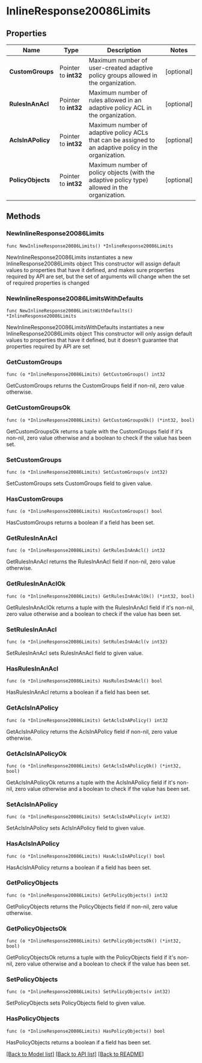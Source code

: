 # InlineResponse20086Limits

## Properties

Name | Type | Description | Notes
------------ | ------------- | ------------- | -------------
**CustomGroups** | Pointer to **int32** | Maximum number of user-created adaptive policy groups allowed in the organization. | [optional] 
**RulesInAnAcl** | Pointer to **int32** | Maximum number of rules allowed in an adaptive policy ACL in the organization. | [optional] 
**AclsInAPolicy** | Pointer to **int32** | Maximum number of adaptive policy ACLs that can be assigned to an adaptive policy in the organization. | [optional] 
**PolicyObjects** | Pointer to **int32** | Maximum number of policy objects (with the adaptive policy type) allowed in the organization. | [optional] 

## Methods

### NewInlineResponse20086Limits

`func NewInlineResponse20086Limits() *InlineResponse20086Limits`

NewInlineResponse20086Limits instantiates a new InlineResponse20086Limits object
This constructor will assign default values to properties that have it defined,
and makes sure properties required by API are set, but the set of arguments
will change when the set of required properties is changed

### NewInlineResponse20086LimitsWithDefaults

`func NewInlineResponse20086LimitsWithDefaults() *InlineResponse20086Limits`

NewInlineResponse20086LimitsWithDefaults instantiates a new InlineResponse20086Limits object
This constructor will only assign default values to properties that have it defined,
but it doesn't guarantee that properties required by API are set

### GetCustomGroups

`func (o *InlineResponse20086Limits) GetCustomGroups() int32`

GetCustomGroups returns the CustomGroups field if non-nil, zero value otherwise.

### GetCustomGroupsOk

`func (o *InlineResponse20086Limits) GetCustomGroupsOk() (*int32, bool)`

GetCustomGroupsOk returns a tuple with the CustomGroups field if it's non-nil, zero value otherwise
and a boolean to check if the value has been set.

### SetCustomGroups

`func (o *InlineResponse20086Limits) SetCustomGroups(v int32)`

SetCustomGroups sets CustomGroups field to given value.

### HasCustomGroups

`func (o *InlineResponse20086Limits) HasCustomGroups() bool`

HasCustomGroups returns a boolean if a field has been set.

### GetRulesInAnAcl

`func (o *InlineResponse20086Limits) GetRulesInAnAcl() int32`

GetRulesInAnAcl returns the RulesInAnAcl field if non-nil, zero value otherwise.

### GetRulesInAnAclOk

`func (o *InlineResponse20086Limits) GetRulesInAnAclOk() (*int32, bool)`

GetRulesInAnAclOk returns a tuple with the RulesInAnAcl field if it's non-nil, zero value otherwise
and a boolean to check if the value has been set.

### SetRulesInAnAcl

`func (o *InlineResponse20086Limits) SetRulesInAnAcl(v int32)`

SetRulesInAnAcl sets RulesInAnAcl field to given value.

### HasRulesInAnAcl

`func (o *InlineResponse20086Limits) HasRulesInAnAcl() bool`

HasRulesInAnAcl returns a boolean if a field has been set.

### GetAclsInAPolicy

`func (o *InlineResponse20086Limits) GetAclsInAPolicy() int32`

GetAclsInAPolicy returns the AclsInAPolicy field if non-nil, zero value otherwise.

### GetAclsInAPolicyOk

`func (o *InlineResponse20086Limits) GetAclsInAPolicyOk() (*int32, bool)`

GetAclsInAPolicyOk returns a tuple with the AclsInAPolicy field if it's non-nil, zero value otherwise
and a boolean to check if the value has been set.

### SetAclsInAPolicy

`func (o *InlineResponse20086Limits) SetAclsInAPolicy(v int32)`

SetAclsInAPolicy sets AclsInAPolicy field to given value.

### HasAclsInAPolicy

`func (o *InlineResponse20086Limits) HasAclsInAPolicy() bool`

HasAclsInAPolicy returns a boolean if a field has been set.

### GetPolicyObjects

`func (o *InlineResponse20086Limits) GetPolicyObjects() int32`

GetPolicyObjects returns the PolicyObjects field if non-nil, zero value otherwise.

### GetPolicyObjectsOk

`func (o *InlineResponse20086Limits) GetPolicyObjectsOk() (*int32, bool)`

GetPolicyObjectsOk returns a tuple with the PolicyObjects field if it's non-nil, zero value otherwise
and a boolean to check if the value has been set.

### SetPolicyObjects

`func (o *InlineResponse20086Limits) SetPolicyObjects(v int32)`

SetPolicyObjects sets PolicyObjects field to given value.

### HasPolicyObjects

`func (o *InlineResponse20086Limits) HasPolicyObjects() bool`

HasPolicyObjects returns a boolean if a field has been set.


[[Back to Model list]](../README.md#documentation-for-models) [[Back to API list]](../README.md#documentation-for-api-endpoints) [[Back to README]](../README.md)


